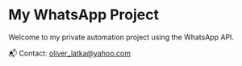 # My WhatsApp Project

Welcome to my private automation project using the WhatsApp API.

📬 Contact: oliver_latka@yahoo.com

